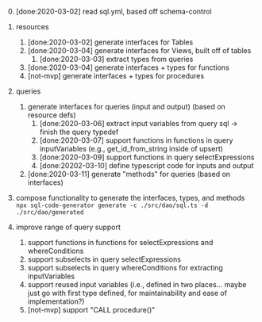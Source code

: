 
0. [done:2020-03-02] read sql.yml, based off schema-control

1. resources
   1. [done:2020-03-02] generate interfaces for Tables
   3. [done:2020-03-04] generate interfaces for Views, built off of tables
      1. [done:2020-03-03] extract types from queries
   4. [done:2020-03-04] generate interfaces + types for functions
   5. [not-mvp] generate interfaces + types for procedures

2. queries
   1. generate interfaces for queries (input and output) (based on resource defs)
      1. [done:2020-03-06] extract input variables from query sql -> finish the query typedef
      2. [done:2020-03-07] support functions in functions in query inputVariables (e.g., get_id_from_string inside of upsert)
      3. [done:2020-03-09] support functions in query selectExpressions
      4. [done:20202-03-10] define typescript code for inputs and output
   2. [done:2020-03-11] generate "methods" for queries (based on interfaces)

3. compose functionality to generate the interfaces, types, and methods
    `npx sql-code-generator generate -c ./src/dao/sql.ts -d ./src/dao/generated`

4. improve range of query support
   1. support functions in functions for selectExpressions and whereConditions
   2. support subselects in query selectExpressions
   3. support subselects in query whereConditions for extracting inputVariables
   4. support reused input variables (i.e., defined in two places... maybe just go with first type defined, for maintainability and ease of implementation?)
   5. [not-mvp] support "CALL procedure()"

